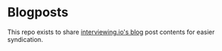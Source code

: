 # Blogposts

This repo exists to share [interviewing.io's blog](http://blog.interviewing.io/) post contents for easier syndication.

